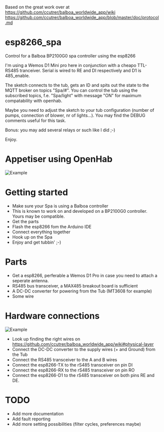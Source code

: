 Based on the great work over at \
https://github.com/ccutrer/balboa_worldwide_app/wiki
https://github.com/ccutrer/balboa_worldwide_app/blob/master/doc/protocol.md


# esp8266_spa
Control for a Balboa BP2100G0 spa controller using the esp8266

I'm using a Wemos D1 Mini pro here in conjunction with a cheapo TTL-RS485 tranceiver.
Serial is wired to RE and DI respectively and D1 is 485_enable.

The sketch connects to the tub, gets an ID and spits out the state to the MQTT broker on topics "Spa/#".
You can control the tub using the subscribed topics, f.e. "Spa/light" with message "ON" for maximum compatability with openhab.

Maybe you need to adjust the sketch to your tub configuration (number of pumps, connection of blower, nr of lights...). You may find the DEBUG comments useful for this task.

Bonus: you may add several relays or such like I did ;-)

Enjoy.

# Appetiser using OpenHab
![Example](https://github.com/cribskip/esp8266_spa/blob/master/spa_openhab.png)

# Getting started
- Make sure your Spa is using a Balboa controller
- This is known to work on and developed on a BP2100G0 controller. Yours may be compatible.
- Get the parts
- Flash the esp8266 fom the Arduino IDE
- Connect everything together
- Hook up on the Spa
- Enjoy and get tubbin' ;-)

# Parts
- Get a esp8266, perferable a Wemos D1 Pro in case you need to attach a seperate antenna.
- RS485 bus transceiver, a MAX485 breakout board is sufficient
- A DC-DC converter for powering from the Tub (MT3608 for example)
- Some wire

# Hardware connections
![Example](https://github.com/cribskip/esp8266_spa/blob/master/esp8266_spa.jpg)
- Look up finding the right wires on https://github.com/ccutrer/balboa_worldwide_app/wiki#physical-layer
- Connect the DC-DC converter to the supply wires (+ and Ground) from the Tub
- Connect the RS485 transceiver to the A and B wires
- Connect the esp8266-TX to the rS485 transceiver on pin DI
- Connect the esp8266-RX to the rS485 transceiver on pin RO
- Connect the esp8266-D1 to the rS485 transceiver on both pins RE and DE.

# TODO
- Add more documentation
- Add fault reporting
- Add more setting possibilities (filter cycles, preferences maybe)
